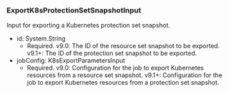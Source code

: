 ### ExportK8sProtectionSetSnapshotInput
Input for exporting a Kubernetes protection set snapshot.

- id: System.String
  - Required. v9.0: The ID of the resource set snapshot to be exported.
      v9.1+: The ID of the protection set snapshot to be exported.
- jobConfig: K8sExportParametersInput
  - Required. v9.0: Configuration for the job to export Kubernetes resources from a resource set snapshot.
      v9.1+: Configuration for the job to export Kubernetes resources from a protection set snapshot.
